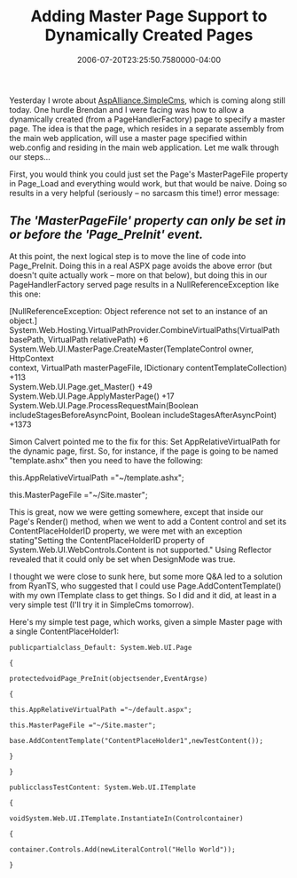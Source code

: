 ﻿---
title: Adding Master Page Support to Dynamically Created Pages
date: "2006-07-20T23:25:50.7580000-04:00"
description: Yesterday I wrote about AspAlliance.SimpleCms, which is coming along still today. One hurdle Brendan and I were facing was how to allow a dynamically created (from a PageHandlerFactory) page to specify a master page.
featuredImage: img/19837-featured.png
---

Yesterday I wrote about [AspAlliance.SimpleCms](http://aspadvice.com/blogs/ssmith/archive/2006/07/19/19797.aspx), which is coming along still today. One hurdle Brendan and I were facing was how to allow a dynamically created (from a PageHandlerFactory) page to specify a master page. The idea is that the page, which resides in a separate assembly from the main web application, will use a master page specified within web.config and residing in the main web application. Let me walk through our steps…

First, you would think you could just set the Page's MasterPageFile property in Page_Load and everything would work, but that would be naive. Doing so results in a very helpful (seriously – no sarcasm this time!) error message:

## *The 'MasterPageFile' property can only be set in or before the 'Page_PreInit' event.*

At this point, the next logical step is to move the line of code into Page_PreInit. Doing this in a real ASPX page avoids the above error (but doesn't quite actually work – more on that below), but doing this in our PageHandlerFactory served page results in a NullReferenceException like this one:

[NullReferenceException: Object reference not set to an instance of an\
object.]\
System.Web.Hosting.VirtualPathProvider.CombineVirtualPaths(VirtualPath\
basePath, VirtualPath relativePath) +6\
System.Web.UI.MasterPage.CreateMaster(TemplateControl owner, HttpContext\
context, VirtualPath masterPageFile, IDictionary contentTemplateCollection)\
+113\
System.Web.UI.Page.get_Master() +49\
System.Web.UI.Page.ApplyMasterPage() +17\
System.Web.UI.Page.ProcessRequestMain(Boolean\
includeStagesBeforeAsyncPoint, Boolean includeStagesAfterAsyncPoint) +1373

Simon Calvert pointed me to the fix for this: Set AppRelativeVirtualPath for the dynamic page, first. So, for instance, if the page is going to be named "template.ashx" then you need to have the following:



this.AppRelativeVirtualPath ="~/template.ashx";

this.MasterPageFile ="~/Site.master";

This is great, now we were getting somewhere, except that inside our Page's Render() method, when we went to add a Content control and set its ContentPlaceHolderID property, we were met with an exception stating"Setting the ContentPlaceHolderID property of System.Web.UI.WebControls.Content is not supported." Using Reflector revealed that it could only be set when DesignMode was true.

I thought we were close to sunk here, but some more Q&A led to a solution from RyanTS, who suggested that I could use Page.AddContentTemplate() with my own ITemplate class to get things. So I did and it did, at least in a very simple test (I'll try it in SimpleCms tomorrow).

Here's my simple test page, which works, given a simple Master page with a single ContentPlaceHolder1:

```
publicpartialclass_Default: System.Web.UI.Page

{

protectedvoidPage_PreInit(objectsender,EventArgse)

{

this.AppRelativeVirtualPath ="~/default.aspx";

this.MasterPageFile ="~/Site.master";

base.AddContentTemplate("ContentPlaceHolder1",newTestContent());

}

}

publicclassTestContent: System.Web.UI.ITemplate

{

voidSystem.Web.UI.ITemplate.InstantiateIn(Controlcontainer)

{

container.Controls.Add(newLiteralControl("Hello World"));

}
```

